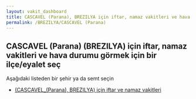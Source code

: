 ```yaml
---
layout: vakit_dashboard
title: CASCAVEL (Parana), BREZILYA için iftar, namaz vakitleri ve hava durumu - ilçe/eyalet seç
permalink: /BREZILYA/CASCAVEL (Parana)
---
```


## CASCAVEL (Parana) (BREZILYA) için iftar, namaz vakitleri ve hava durumu  görmek için bir ilçe/eyalet seç

Aşağıdaki listeden bir şehir ya da semt seçin

* [ (CASCAVEL_(Parana), BREZILYA) için iftar ve namaz vakitleri](/BREZILYA/CASCAVEL_(Parana)/)

<script type="text/javascript">
  var GLOBAL_COUNTRY = 'BREZILYA';
  var GLOBAL_CITY = 'CASCAVEL (Parana)';
  var GLOBAL_STATE = 'CASCAVEL (Parana)';
</script>
